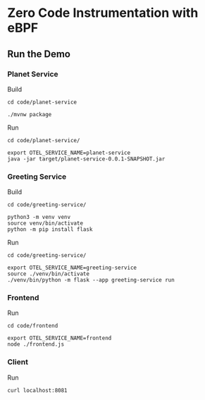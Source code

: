 # Zero Code Instrumentation with eBPF

## Run the Demo

### Planet Service

Build

```
cd code/planet-service

./mvnw package
```

Run

```
cd code/planet-service/

export OTEL_SERVICE_NAME=planet-service
java -jar target/planet-service-0.0.1-SNAPSHOT.jar
```

### Greeting Service

Build

```
cd code/greeting-service/

python3 -m venv venv
source venv/bin/activate
python -m pip install flask
```

Run

```
cd code/greeting-service/

export OTEL_SERVICE_NAME=greeting-service
source ./venv/bin/activate
./venv/bin/python -m flask --app greeting-service run
```

### Frontend

Run

```
cd code/frontend

export OTEL_SERVICE_NAME=frontend
node ./frontend.js
```

### Client

Run

```
curl localhost:8081
```
